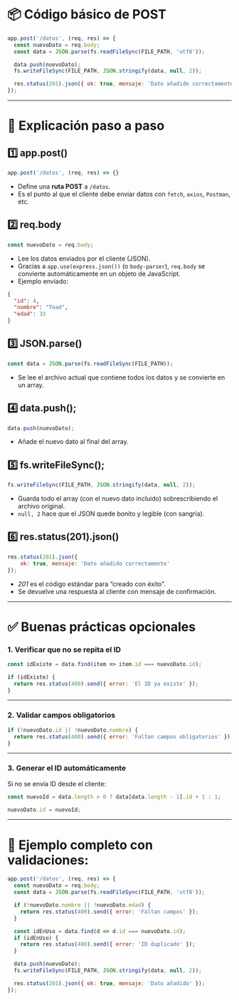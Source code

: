 # **📦 Código básico de POST**

```js
app.post('/datos', (req, res) => {
  const nuevoDato = req.body;
  const data = JSON.parse(fs.readFileSync(FILE_PATH, 'utf8'));

  data.push(nuevoDato);
  fs.writeFileSync(FILE_PATH, JSON.stringify(data, null, 2));

  res.status(201).json({ ok: true, mensaje: 'Dato añadido correctamente' });
});
```

---

# **🧩 Explicación paso a paso**

## 1️⃣ app.post()

```js
app.post('/datos', (req, res) => {}
```

- Define una **ruta POST** a `/datos`.
- Es el punto al que el cliente debe enviar datos con `fetch`, `axios`, `Postman`, etc.

## 2️⃣ req.body

```js
const nuevoDato = req.body;
```

- Lee los datos enviados por el cliente (JSON).
- Gracias a `app.use(express.json())` (o `body-parser`), `req.body` se convierte automáticamente en un objeto de JavaScript.
- Ejemplo enviado:

```JSON
{
  "id": 4,
  "nombre": "Toad",
  "edad": 33
}
```

## 3️⃣ JSON.parse()

```js
const data = JSON.parse(fs.readFileSync(FILE_PATH));
```

- Se lee el archivo actual que contiene todos los datos y se convierte en un array.

## 4️⃣ data.push();

```js
data.push(nuevoDato);
```

- Añade el nuevo dato al final del array.

## 5️⃣ fs.writeFileSync();

```js
fs.writeFileSync(FILE_PATH, JSON.stringify(data, null, 2));
```

- Guarda todo el array (con el nuevo dato incluido) sobrescribiendo el archivo original.
- `null, 2` hace que el JSON quede bonito y legible (con sangría).

## 6️⃣ res.status(201).json()

```js
res.status(201).json({
	ok: true, mensaje: 'Dato añadido correctamente' 
});
```

- *201* es el código estándar para “creado con éxito”.
- Se devuelve una respuesta al cliente con mensaje de confirmación.

---

# **✅ Buenas prácticas opcionales**

### 1. Verificar que no se repita el ID

```js
const idExiste = data.find(item => item.id === nuevoDato.id);

if (idExiste) {
  return res.status(400).send({ error: 'El ID ya existe' });
}
```

---

### 2. Validar campos obligatorios

```js
if (!nuevoDato.id || !nuevoDato.nombre) {
  return res.status(400).send({ error: 'Faltan campos obligatorios' });
}
```

---

### 3. Generar el ID automáticamente

Si no se envía ID desde el cliente:

```js
const nuevoId = data.length > 0 ? data[data.length - 1].id + 1 : 1;

nuevoDato.id = nuevoId;
```

---

# 📌 Ejemplo completo con validaciones:

```js
app.post('/datos', (req, res) => {
  const nuevoDato = req.body;
  const data = JSON.parse(fs.readFileSync(FILE_PATH, 'utf8'));

  if (!nuevoDato.nombre || !nuevoDato.edad) {
    return res.status(400).send({ error: 'Faltan campos' });
  }

  const idEnUso = data.find(d => d.id === nuevoDato.id);
  if (idEnUso) {
    return res.status(400).send({ error: 'ID duplicado' });
  }

  data.push(nuevoDato);
  fs.writeFileSync(FILE_PATH, JSON.stringify(data, null, 2));

  res.status(201).json({ ok: true, mensaje: 'Dato añadido' });
});
```
